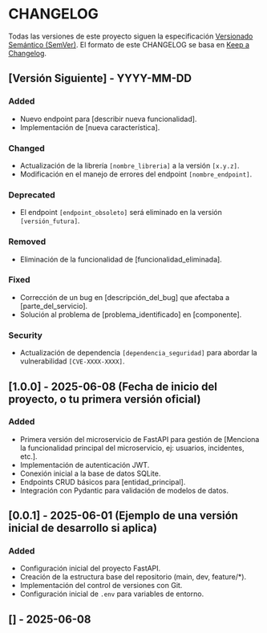 # CHANGELOG

Todas las versiones de este proyecto siguen la especificación [Versionado Semántico (SemVer)](https://semver.org/lang/es/).
El formato de este CHANGELOG se basa en [Keep a Changelog](https://keepachangelog.com/en/1.0.0/).

## [Versión Siguiente] - YYYY-MM-DD

### Added

- Nuevo endpoint para [describir nueva funcionalidad].
- Implementación de [nueva característica].

### Changed

- Actualización de la librería `[nombre_libreria]` a la versión `[x.y.z]`.
- Modificación en el manejo de errores del endpoint `[nombre_endpoint]`.

### Deprecated

- El endpoint `[endpoint_obsoleto]` será eliminado en la versión `[versión_futura]`.

### Removed

- Eliminación de la funcionalidad de [funcionalidad_eliminada].

### Fixed

- Corrección de un bug en [descripción_del_bug] que afectaba a [parte_del_servicio].
- Solución al problema de [problema_identificado] en [componente].

### Security

- Actualización de dependencia `[dependencia_seguridad]` para abordar la vulnerabilidad `[CVE-XXXX-XXXX]`.

## [1.0.0] - 2025-06-08 (Fecha de inicio del proyecto, o tu primera versión oficial)

### Added

- Primera versión del microservicio de FastAPI para gestión de [Menciona la funcionalidad principal del microservicio, ej: usuarios, incidentes, etc.].
- Implementación de autenticación JWT.
- Conexión inicial a la base de datos SQLite.
- Endpoints CRUD básicos para [entidad_principal].
- Integración con Pydantic para validación de modelos de datos.

## [0.0.1] - 2025-06-01 (Ejemplo de una versión inicial de desarrollo si aplica)

### Added

- Configuración inicial del proyecto FastAPI.
- Creación de la estructura base del repositorio (main, dev, feature/\*).
- Implementación del control de versiones con Git.
- Configuración inicial de `.env` para variables de entorno.
## [] - 2025-06-08
